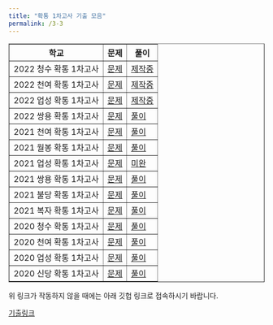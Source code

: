 ```yaml
---
title: "확통 1차고사 기출 모음"
permalink: /3-3
---
```

<table border="1">
<th>학교</th> <th>문제</th> <th>풀이</th> 
  <tr>
	<td>2022 청수 확통 1차고사</td>
    <td><a href="/pdf/test4th/2022/2022 청수 확통 1차고사.pdf">문제</a></td>
    <td><a href="/pdf/test4th/2022풀이/%5B풀이%5D 2022 청수 확통 1차고사.pdf">제작중</a></td>
  </tr>
    <tr>
	<td>2022 천여 확통 1차고사</td>
    <td><a href="/pdf/test4th/2022/2022 천여 확통 1차고사.pdf">문제</a></td>
    <td><a href="/pdf/test4th/2022풀이/%5B풀이%5D 2022 천여 확통 1차고사.pdf">제작중</a></td>
  </tr>
    <tr>
	<td>2022 업성 확통 1차고사</td>
    <td><a href="/pdf/test4th/2022/2022 업성 확통 1차고사.pdf">문제</a></td>
    <td><a href="/pdf/test4th/2022풀이/%5B풀이%5D 2022 업성 확통 1차고사.pdf">제작중</a></td>
  </tr>
    <tr>
	<td>2022 쌍용 확통 1차고사</td>
    <td><a href="/pdf/test4th/2022/2022 쌍용 확통 1차고사.pdf">문제</a></td>
    <td><a href="/pdf/test4th/2022풀이/%5B풀이%5D 2022 쌍용 확통 1차고사.pdf">풀이</a></td>
  </tr>
    <tr>
	<td>2021 천여 확통 1차고사</td>
    <td><a href="/pdf/test4th/2021/2021 천여 확통 1차고사.pdf">문제</a></td>
    <td><a href="/pdf/test4th/2021풀이/%5B풀이%5D 2021 천여 확통 1차고사.pdf">풀이</a></td>
  </tr>
    <tr>
	<td>2021 월봉 확통 1차고사</td>
    <td><a href="/pdf/test4th/2021/2021 월봉 확통 1차고사.pdf">문제</a></td>
    <td><a href="/pdf/test4th/2021풀이/%5B풀이%5D 2021 월봉 확통 1차고사.pdf">풀이</a></td>
  </tr>
    <tr>
	<td>2021 업성 확통 1차고사</td>
    <td><a href="/pdf/test4th/2021/2021 업성 확통 1차고사.pdf">문제</a></td>
    <td><a href="/pdf/test4th/2021풀이/%5B풀이%5D 2021 업성 확통 1차고사.pdf">미완</a></td>
  </tr>
    <tr>
	<td>2021 쌍용 확통 1차고사</td>
    <td><a href="/pdf/test4th/2021/2021 쌍용 확통 1차고사.pdf">문제</a></td>
    <td><a href="/pdf/test4th/2021풀이/%5B풀이%5D 2021 쌍용 확통 1차고사.pdf">풀이</a></td>
  </tr>
    <tr>
	<td>2021 불당 확통 1차고사</td>
    <td><a href="/pdf/test4th/2021/2021 불당 확통 1차고사.pdf">문제</a></td>
    <td><a href="/pdf/test4th/2021풀이/%5B풀이%5D 2021 불당 확통 1차고사.pdf">풀이</a></td>
  </tr>
    <tr>
	<td>2021 복자 확통 1차고사</td>
    <td><a href="/pdf/test4th/2021/2021 복자 확통 1차고사.pdf">문제</a></td>
    <td><a href="/pdf/test4th/2021풀이/%5B풀이%5D 2021 복자 확통 1차고사.pdf">풀이</a></td>
  </tr>
    <tr>
	<td>2020 청수 확통 1차고사</td>
    <td><a href="/pdf/test4th/2020/2020 청수 고3 확통 1차고사.pdf">문제</a></td>
    <td><a href="/pdf/test4th/2020풀이/%5B풀이%5D 2020 청수 고3 확통 1차고사.pdf">풀이</a></td>
  </tr>
    <tr>
	<td>2020 천여 확통 1차고사</td>
    <td><a href="/pdf/test4th/2020/2020 천여 고3 확통 1차고사.pdf">문제</a></td>
    <td><a href="/pdf/test4th/2020풀이/%5B풀이%5D 2020 천여 고3 확통 1차고사.pdf">풀이</a></td>
  </tr>
    <tr>
	<td>2020 업성 확통 1차고사</td>
    <td><a href="/pdf/test4th/2020/2020 업성 고3 확통 1차고사.pdf">문제</a></td>
    <td><a href="/pdf/test4th/2020풀이/%5B풀이%5D 2020 업성 고3 확통 1차고사 기.pdf">풀이</a></td>
  </tr>
    <tr>
	<td>2020 신당 확통 1차고사</td>
    <td><a href="/pdf/test4th/2020/2020 신당 확통 1차고사.pdf">문제</a></td>
    <td><a href="/pdf/test4th/2020풀이/%5B풀이%5D 2020 신당 확통 1차고사.pdf">풀이</a></td>
  </tr>
  </table>

위 링크가 작동하지 않을 때에는 아래 깃헙 링크로 접속하시기 바랍니다.

[기출링크](https://github.com/gwandae/test/tree/main/pdf/test4th)




